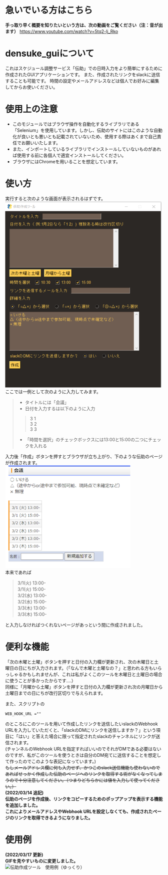 # 急いでいる方はこちら
**手っ取り早く概要を知りたいという方は、次の動画をご覧ください（注：音が出ます）**
https://www.youtube.com/watch?v=5tq2-lj_Rko
# densuke_guiについて
これはスケジュール調整サービス「伝助」での日時入力をより簡単にするために作成されたGUIアプリケーションです。 
また、作成されたリンクをslackに送信することも可能です。
時間の設定やメールアドレスなどは個人でお好みに編集してからお使いください。
# 使用上の注意
* このモジュールではブラウザ操作を自動化するライブラリである「Selenium」を使用しています。しかし、伝助のサイトにはこのような自動化が良いとも悪いとも記載されていないため、使用する際はあくまで自己責任でお願いいたします。  
* また、インポートしているライブラリでインストールしていないものがあれば使用する前に各個人で適宜インストールしてください。
* ブラウザにはChromeを用いることを想定しています。
# 使い方
実行すると次のような画面が表示されるはずです。  
<img src="img/startPNG.PNG" width="500px" alt="スタート画面" title="スタート画面">  
ここでは一例として次のように入力してみます。
>* タイトルには「会議」
>* 日付を入力するは以下のように入力
> >3 1  
3 2  
3 3
>* 「時間を選択」のチェックボックスには13:00と15:00の二つにチェックを入れる  

入力後「作成」ボタンを押すとブラウザが立ち上がり、下のような伝助のページが作成されます。
<img src="img/densuke_example.PNG" width="400px" alt="作成された伝助のページ" title="作成された伝助のページ">  
本来であれば
>3/1(火) 13:00-  
3/1(火) 15:00-  
3/2(水) 13:00-  
3/2(水) 15:00-  
3/3(木) 13:00-  
3/3(木) 15:00-

と入力しなければつくれないページがあっという間に作成されました。

# 便利な機能
「次の木曜と土曜」ボタンを押すと日付の入力欄が更新され、次の木曜日と土曜日の日にちが入力されます。（「なんで木曜と土曜なの？」と思われる方もいらっしゃるかもしれませんが、これは私がよくこのツールを木曜日と土曜日の場合に使うことが多かったからです....）  
同様に「月曜から土曜」ボタンを押すと日付の入力欄が更新され次の月曜日から土曜日までの日にちが改行区切りで与えられます。

また、スクリプトの
```python:
WEB_HOOK_URL =""
```
のところにこのツールを用いて作成したリンクを送信したいslackのWebhook URLを入力していただくと、「slackのDMにリンクを送信しますか？」という項目に「はい」と答えた場合に限って指定されたslackのチャンネルにリンクが送信されます。  
(チャンネルのWebhook URLを指定すればいいのでそれがDMである必要はないのですが、私がこのツールを使うときは自分のDM宛てに送信することを想定して作ったのでこのような表記になっています。)  
~~もしメールアドレス欄に何も入力せず、かつこのslack送信機能も使わないのであればせっかく作成した伝助のページへのリンクを取得する術がなくなってしまうので十分注意してください。（つまりどちらかには値を入力して使ってください。）~~  
**(2022/03/14 追記)  
伝助のページを作成後、リンクをコピーするためのポップアップを表示する機能を追加しました。    
これによりメールアドレスやWebhook URLを設定しなくても、作成されたページのリンクを取得できるようになりました。**
# 使用例
**(2022/03/17 更新)  
GIFを見やすいものに変更しました。** 
<br>
![伝助作成ツール　使用例（ゆっくり）](https://user-images.githubusercontent.com/98263011/158779416-b68b4a61-d452-4851-bccd-186242f16a49.gif)
